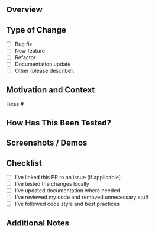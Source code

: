 ## Overview

<!-- What does this PR change? Provide a short summary. -->

## Type of Change

<!-- Check the type that applies to this PR -->

- [ ] Bug fix
- [ ] New feature
- [ ] Refactor
- [ ] Documentation update
- [ ] Other (please describe):

## Motivation and Context

<!-- Why is this change necessary? Link to related issues if applicable. -->

Fixes #

## How Has This Been Tested?

<!-- Describe the testing you've done, or how someone else can test it. -->

## Screenshots / Demos

<!-- Add images, recordings, or links if this changes UI or behavior -->

## Checklist

- [ ] I’ve linked this PR to an issue (if applicable)
- [ ] I’ve tested the changes locally
- [ ] I’ve updated documentation where needed
- [ ] I’ve reviewed my code and removed unnecessary stuff
- [ ] I’ve followed code style and best practices

## Additional Notes

<!-- Anything else reviewers should know? Edge cases, tradeoffs, concerns? -->
